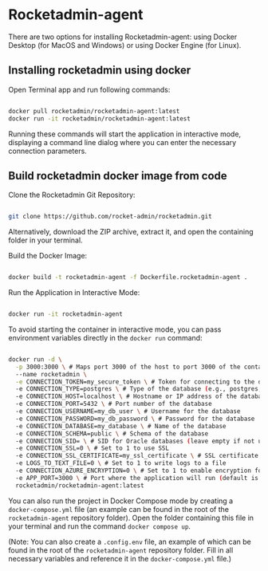 # Rocketadmin-agent

There are two options for installing Rocketadmin-agent: using Docker Desktop (for MacOS and Windows) or using Docker Engine (for Linux).

## Installing rocketadmin using docker

Open Terminal app and run following commands:

```bash

docker pull rocketadmin/rocketadmin-agent:latest
docker run -it rocketadmin/rocketadmin-agent:latest

```

Running these commands will start the application in interactive mode, displaying a command line dialog where you can enter the necessary connection parameters.

## Build rocketadmin docker image from code

Clone the Rocketadmin Git Repository:

```bash

git clone https://github.com/rocket-admin/rocketadmin.git

```

Alternatively, download the ZIP archive, extract it, and open the containing folder in your terminal.

Build the Docker Image:

```bash

docker build -t rocketadmin-agent -f Dockerfile.rocketadmin-agent .

```

Run the Application in Interactive Mode:

```bash

docker run -it rocketadmin-agent

```

To avoid starting the container in interactive mode, you can pass environment variables directly in the `docker run` command:

```bash

docker run -d \
  -p 3000:3000 \ # Maps port 3000 of the host to port 3000 of the container
  --name rocketadmin \
  -e CONNECTION_TOKEN=my_secure_token \ # Token for connecting to the database
  -e CONNECTION_TYPE=postgres \ # Type of the database (e.g., postgres, mysql)
  -e CONNECTION_HOST=localhost \ # Hostname or IP address of the database
  -e CONNECTION_PORT=5432 \ # Port number of the database
  -e CONNECTION_USERNAME=my_db_user \ # Username for the database
  -e CONNECTION_PASSWORD=my_db_password \ # Password for the database
  -e CONNECTION_DATABASE=my_database \ # Name of the database
  -e CONNECTION_SCHEMA=public \ # Schema of the database
  -e CONNECTION_SID= \ # SID for Oracle databases (leave empty if not using Oracle)
  -e CONNECTION_SSL=0 \ # Set to 1 to use SSL
  -e CONNECTION_SSL_CERTIFICATE=my_ssl_certificate \ # SSL certificate text value
  -e LOGS_TO_TEXT_FILE=0 \ # Set to 1 to write logs to a file
  -e CONNECTION_AZURE_ENCRYPTION=0 \ # Set to 1 to enable encryption for MSSQL in Azure
  -e APP_PORT=3000 \ # Port where the application will run (default is 3000)
  rocketadmin/rocketadmin-agent:latest

```

You can also run the project in Docker Compose mode by creating a `docker-compose.yml` file (an example can be found in the root of the `rocketadmin-agent` repository folder). Open the folder containing this file in your terminal and run the command `docker compose up`.

(Note: You can also create a `.config.env` file, an example of which can be found in the root of the `rocketadmin-agent` repository folder. Fill in all necessary variables and reference it in the `docker-compose.yml` file.)
